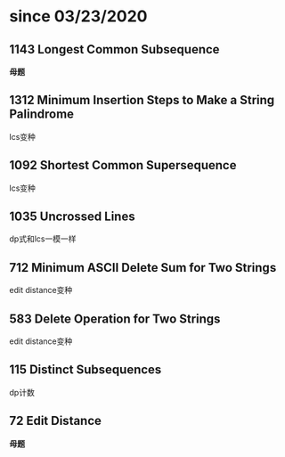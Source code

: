 # since 03/23/2020
## 1143 Longest Common Subsequence  
**母题**  
## 1312 Minimum Insertion Steps to Make a String Palindrome  
lcs变种  
## 1092 Shortest Common Supersequence    
lcs变种  
## 1035 Uncrossed Lines       
dp式和lcs一模一样  
## 712	Minimum ASCII Delete Sum for Two Strings           
edit distance变种  
## 583	Delete Operation for Two Strings       
edit distance变种  
## 115	Distinct Subsequences    
dp计数  
## 72	Edit Distance    
**母题**   
